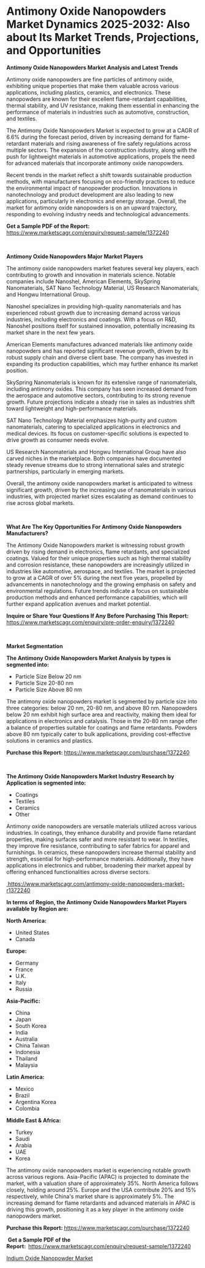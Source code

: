 <p><h1>Antimony Oxide Nanopowders Market Dynamics 2025-2032: Also about Its Market Trends, Projections, and Opportunities</h1></p><p><strong>Antimony Oxide Nanopowders Market Analysis and Latest Trends</strong></p>
<p><p>Antimony oxide nanopowders are fine particles of antimony oxide, exhibiting unique properties that make them valuable across various applications, including plastics, ceramics, and electronics. These nanopowders are known for their excellent flame-retardant capabilities, thermal stability, and UV resistance, making them essential in enhancing the performance of materials in industries such as automotive, construction, and textiles.</p><p>The Antimony Oxide Nanopowders Market is expected to grow at a CAGR of 6.6% during the forecast period, driven by increasing demand for flame-retardant materials and rising awareness of fire safety regulations across multiple sectors. The expansion of the construction industry, along with the push for lightweight materials in automotive applications, propels the need for advanced materials that incorporate antimony oxide nanopowders.</p><p>Recent trends in the market reflect a shift towards sustainable production methods, with manufacturers focusing on eco-friendly practices to reduce the environmental impact of nanopowder production. Innovations in nanotechnology and product development are also leading to new applications, particularly in electronics and energy storage. Overall, the market for antimony oxide nanopowders is on an upward trajectory, responding to evolving industry needs and technological advancements.</p></p>
<p><strong>Get a Sample PDF of the Report:&nbsp;</strong> <a href="https://www.marketscagr.com/enquiry/request-sample/1372240?utm_campaign=2383&utm_medium=2&utm_source=Github&utm_content=ia&utm_term=22032025&utm_id=antimony-oxide-nanopowders">https://www.marketscagr.com/enquiry/request-sample/1372240</a></p>
<p>&nbsp;</p>
<p><strong>Antimony Oxide Nanopowders Major Market Players</strong></p>
<p><p>The antimony oxide nanopowders market features several key players, each contributing to growth and innovation in materials science. Notable companies include Nanoshel, American Elements, SkySpring Nanomaterials, SAT Nano Technology Material, US Research Nanomaterials, and Hongwu International Group.</p><p>Nanoshel specializes in providing high-quality nanomaterials and has experienced robust growth due to increasing demand across various industries, including electronics and coatings. With a focus on R&D, Nanoshel positions itself for sustained innovation, potentially increasing its market share in the next few years.</p><p>American Elements manufactures advanced materials like antimony oxide nanopowders and has reported significant revenue growth, driven by its robust supply chain and diverse client base. The company has invested in expanding its production capabilities, which may further enhance its market position.</p><p>SkySpring Nanomaterials is known for its extensive range of nanomaterials, including antimony oxides. This company has seen increased demand from the aerospace and automotive sectors, contributing to its strong revenue growth. Future projections indicate a steady rise in sales as industries shift toward lightweight and high-performance materials.</p><p>SAT Nano Technology Material emphasizes high-purity and custom nanomaterials, catering to specialized applications in electronics and medical devices. Its focus on customer-specific solutions is expected to drive growth as consumer needs evolve.</p><p>US Research Nanomaterials and Hongwu International Group have also carved niches in the marketplace. Both companies have documented steady revenue streams due to strong international sales and strategic partnerships, particularly in emerging markets.</p><p>Overall, the antimony oxide nanopowders market is anticipated to witness significant growth, driven by the increasing use of nanomaterials in various industries, with projected market sizes escalating as demand continues to rise across global markets.</p></p>
<p>&nbsp;</p>
<p><strong>What Are The Key Opportunities For Antimony Oxide Nanopowders Manufacturers?</strong></p>
<p><p>The Antimony Oxide Nanopowders market is witnessing robust growth driven by rising demand in electronics, flame retardants, and specialized coatings. Valued for their unique properties such as high thermal stability and corrosion resistance, these nanopowders are increasingly utilized in industries like automotive, aerospace, and textiles. The market is projected to grow at a CAGR of over 5% during the next five years, propelled by advancements in nanotechnology and the growing emphasis on safety and environmental regulations. Future trends indicate a focus on sustainable production methods and enhanced performance capabilities, which will further expand application avenues and market potential.</p></p>
<p><strong>Inquire or Share Your Questions If Any Before Purchasing This Report:</strong> <a href="https://www.marketscagr.com/enquiry/pre-order-enquiry/1372240?utm_campaign=2383&utm_medium=2&utm_source=Github&utm_content=ia&utm_term=22032025&utm_id=antimony-oxide-nanopowders">https://www.marketscagr.com/enquiry/pre-order-enquiry/1372240</a></p>
<p>&nbsp;</p>
<p><strong>Market Segmentation</strong></p>
<p><strong>The Antimony Oxide Nanopowders Market Analysis by types is segmented into:</strong></p>
<p><ul><li>Particle Size Below 20 nm</li><li>Particle Size 20-80 nm</li><li>Particle Size Above 80 nm</li></ul></p>
<p><p>The antimony oxide nanopowders market is segmented by particle size into three categories: below 20 nm, 20-80 nm, and above 80 nm. Nanopowders below 20 nm exhibit high surface area and reactivity, making them ideal for applications in electronics and catalysis. Those in the 20-80 nm range offer a balance of properties suitable for coatings and flame retardants. Powders above 80 nm typically cater to bulk applications, providing cost-effective solutions in ceramics and plastics.</p></p>
<p><strong>Purchase this Report:&nbsp;</strong><a href="https://www.marketscagr.com/purchase/1372240?utm_campaign=2383&utm_medium=2&utm_source=Github&utm_content=ia&utm_term=22032025&utm_id=antimony-oxide-nanopowders">https://www.marketscagr.com/purchase/1372240</a></p>
<p>&nbsp;</p>
<p><strong>The Antimony Oxide Nanopowders Market Industry Research by Application is segmented into:</strong></p>
<p><ul><li>Coatings</li><li>Textiles</li><li>Ceramics</li><li>Other</li></ul></p>
<p><p>Antimony oxide nanopowders are versatile materials utilized across various industries. In coatings, they enhance durability and provide flame retardant properties, making surfaces safer and more resistant to wear. In textiles, they improve fire resistance, contributing to safer fabrics for apparel and furnishings. In ceramics, these nanopowders increase thermal stability and strength, essential for high-performance materials. Additionally, they have applications in electronics and rubber, broadening their market appeal by offering enhanced functionalities across diverse sectors.</p></p>
<p><a href="https://www.marketscagr.com/antimony-oxide-nanopowders-market-r1372240?utm_campaign=2383&utm_medium=2&utm_source=Github&utm_content=ia&utm_term=22032025&utm_id=antimony-oxide-nanopowders">&nbsp;https://www.marketscagr.com/antimony-oxide-nanopowders-market-r1372240</a></p>
<p><strong>In terms of Region, the Antimony Oxide Nanopowders Market Players available by Region are:</strong></p>
<p>
    <p> <strong> North America: </strong>
        <ul>
            <li>United States</li>
            <li>Canada</li>
        </ul>
        </p> 
    <p> <strong> Europe: </strong>
        <ul>
            <li>Germany</li>
            <li>France</li>
            <li>U.K.</li>
            <li>Italy</li>
            <li>Russia</li>
        </ul>
        </p> 
    <p> <strong> Asia-Pacific: </strong>
        <ul>
            <li>China</li>
            <li>Japan</li>
            <li>South Korea</li>
            <li>India</li>
            <li>Australia</li>
            <li>China Taiwan</li>
            <li>Indonesia</li>
            <li>Thailand</li>
            <li>Malaysia</li>
        </ul>
        </p> 
    <p> <strong> Latin America: </strong>
        <ul>
            <li>Mexico</li>
            <li>Brazil</li>
            <li>Argentina Korea</li>
            <li>Colombia</li>
        </ul>
        </p> 
    <p> <strong> Middle East & Africa: </strong>
        <ul>
            <li>Turkey</li>
            <li>Saudi</li>
            <li>Arabia</li>
            <li>UAE</li>
            <li>Korea</li>
        </ul>
    </p>
    </p>
<p><p>The antimony oxide nanopowders market is experiencing notable growth across various regions. Asia-Pacific (APAC) is projected to dominate the market, with a valuation share of approximately 35%. North America follows closely, holding around 25%. Europe and the USA contribute 20% and 15% respectively, while China's market share is approximately 5%. The increasing demand for flame retardants and advanced materials in APAC is driving this growth, positioning it as a key player in the antimony oxide nanopowders market.</p></p>
<p><strong>Purchase this Report: </strong><a href="https://www.marketscagr.com/purchase/1372240?utm_campaign=2383&utm_medium=2&utm_source=Github&utm_content=ia&utm_term=22032025&utm_id=antimony-oxide-nanopowders">https://www.marketscagr.com/purchase/1372240</a></p>
<p>&nbsp;<strong>Get a Sample PDF of the Report:&nbsp;&nbsp;</strong><a href="https://www.marketscagr.com/enquiry/request-sample/1372240?utm_campaign=2383&utm_medium=2&utm_source=Github&utm_content=ia&utm_term=22032025&utm_id=antimony-oxide-nanopowders">https://www.marketscagr.com/enquiry/request-sample/1372240</a></p>
<p><strong></strong></p>
<p><p><a href="https://github.com/semiensamuel72378/Market-Research-Report-List-1/blob/main/indium-oxide-nanopowder-market.md?utm_campaign=2383&utm_medium=2&utm_source=Github&utm_content=ia&utm_term=22032025&utm_id=antimony-oxide-nanopowders">Indium Oxide Nanopowder Market</a></p></p>